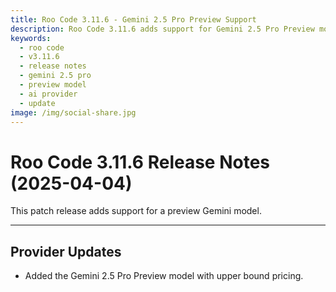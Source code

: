 ```yaml
---
title: Roo Code 3.11.6 - Gemini 2.5 Pro Preview Support
description: Roo Code 3.11.6 adds support for Gemini 2.5 Pro Preview model with upper bound pricing for enhanced AI capabilities.
keywords:
  - roo code
  - v3.11.6
  - release notes
  - gemini 2.5 pro
  - preview model
  - ai provider
  - update
image: /img/social-share.jpg
---
```


# Roo Code 3.11.6 Release Notes (2025-04-04)

This patch release adds support for a preview Gemini model.

---

## Provider Updates

*   Added the Gemini 2.5 Pro Preview model with upper bound pricing.
